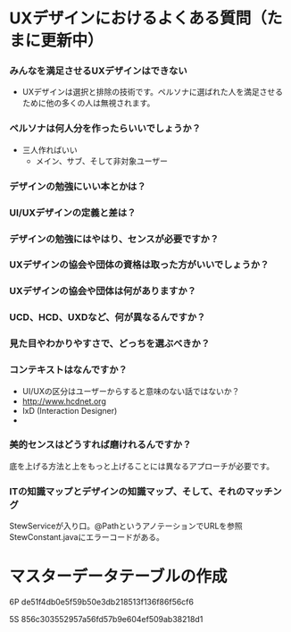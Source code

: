 # UXデザインにおけるよくある質問（たまに更新中）



### みんなを満足させるUXデザインはできない
- UXデザインは選択と排除の技術です。ペルソナに選ばれた人を満足させるために他の多くの人は無視されます。


### ペルソナは何人分を作ったらいいでしょうか？
- 三人作ればいい
	- メイン、サブ、そして非対象ユーザー
### デザインの勉強にいい本とかは？

### UI/UXデザインの定義と差は？

### デザインの勉強にはやはり、センスが必要ですか？

### UXデザインの協会や団体の資格は取った方がいいでしょうか？

### UXデザインの協会や団体は何がありますか？

### UCD、HCD、UXDなど、何が異なるんですか？

### 見た目やわかりやすさで、どっちを選ぶべきか？

### コンテキストはなんですか？

- UI/UXの区分はユーザーからすると意味のない話ではないか？
- http://www.hcdnet.org
- IxD (Interaction Designer)
-

### 美的センスはどうすれば磨けれるんですか？
底を上げる方法と上をもっと上げることには異なるアプローチが必要です。


### ITの知識マップとデザインの知識マップ、そして、それのマッチング


StewServiceが入り口。@PathというアノテーションでURLを参照
StewConstant.javaにエラーコードがある。

# マスターデータテーブルの作成

6P
de51f4db0e5f59b50e3db218513f136f86f56cf6

5S
856c303552957a56fd57b9e604ef509ab38218d1
